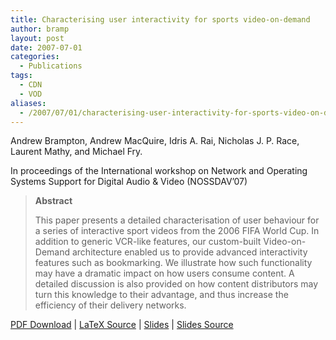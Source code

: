 ```yaml
---
title: Characterising user interactivity for sports video-on-demand
author: bramp
layout: post
date: 2007-07-01
categories:
  - Publications
tags:
  - CDN
  - VOD
aliases:
  - /2007/07/01/characterising-user-interactivity-for-sports-video-on-demand/
---
```

Andrew Brampton, Andrew MacQuire, Idris A. Rai, Nicholas J. P. Race, Laurent Mathy, and Michael Fry.

In proceedings of the International workshop on Network and Operating Systems Support for Digital Audio & Video (NOSSDAV&#8217;07)

> **Abstract**
> 
> This paper presents a detailed characterisation of user behaviour for a series of interactive sport videos from the 2006 FIFA World Cup. In addition to generic VCR-like features, our custom-built Video-on-Demand architecture enabled us to provide advanced interactivity features such as bookmarking. We illustrate how such functionality may have a dramatic impact on how users consume content. A detailed discussion is also provided on how content distributors may turn this knowledge to their advantage, and thus increase the efficiency of their delivery networks.

[PDF Download][1] | [LaTeX Source][2] | [Slides][3] | [Slides Source][4]

 [1]: https://github.com/bramp/publication/raw/master/ivod/NOSSDAV07/p-brampton.pdf
 [2]: https://github.com/bramp/publication/tree/master/ivod/NOSSDAV07
 [3]: https://github.com/bramp/publication/raw/master/ivod/NOSSDAV07-slides/slides.pdf
 [4]: https://github.com/bramp/publication/tree/master/ivod/NOSSDAV07-slides
 